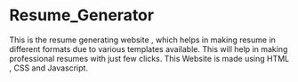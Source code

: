 # Resume_Generator
This is the resume generating website , which helps in making resume in different formats due to various templates available. This will help in making professional resumes  with just few clicks. This Website is made using HTML , CSS and Javascript.
